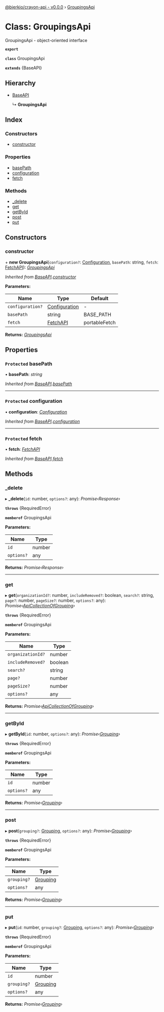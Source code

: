 [@bjerkio/crayon-api - v0.0.0](../README.md) › [GroupingsApi](groupingsapi.md)

# Class: GroupingsApi

GroupingsApi - object-oriented interface

**`export`** 

**`class`** GroupingsApi

**`extends`** {BaseAPI}

## Hierarchy

* [BaseAPI](baseapi.md)

  ↳ **GroupingsApi**

## Index

### Constructors

* [constructor](groupingsapi.md#constructor)

### Properties

* [basePath](groupingsapi.md#protected-basepath)
* [configuration](groupingsapi.md#protected-configuration)
* [fetch](groupingsapi.md#protected-fetch)

### Methods

* [_delete](groupingsapi.md#_delete)
* [get](groupingsapi.md#get)
* [getById](groupingsapi.md#getbyid)
* [post](groupingsapi.md#post)
* [put](groupingsapi.md#put)

## Constructors

###  constructor

\+ **new GroupingsApi**(`configuration?`: [Configuration](configuration.md), `basePath`: string, `fetch`: [FetchAPI](../interfaces/fetchapi.md)): *[GroupingsApi](groupingsapi.md)*

*Inherited from [BaseAPI](baseapi.md).[constructor](baseapi.md#constructor)*

**Parameters:**

Name | Type | Default |
------ | ------ | ------ |
`configuration?` | [Configuration](configuration.md) | - |
`basePath` | string |  BASE_PATH |
`fetch` | [FetchAPI](../interfaces/fetchapi.md) |  portableFetch |

**Returns:** *[GroupingsApi](groupingsapi.md)*

## Properties

### `Protected` basePath

• **basePath**: *string*

*Inherited from [BaseAPI](baseapi.md).[basePath](baseapi.md#protected-basepath)*

___

### `Protected` configuration

• **configuration**: *[Configuration](configuration.md)*

*Inherited from [BaseAPI](baseapi.md).[configuration](baseapi.md#protected-configuration)*

___

### `Protected` fetch

• **fetch**: *[FetchAPI](../interfaces/fetchapi.md)*

*Inherited from [BaseAPI](baseapi.md).[fetch](baseapi.md#protected-fetch)*

## Methods

###  _delete

▸ **_delete**(`id`: number, `options?`: any): *Promise‹Response›*

**`throws`** {RequiredError}

**`memberof`** GroupingsApi

**Parameters:**

Name | Type |
------ | ------ |
`id` | number |
`options?` | any |

**Returns:** *Promise‹Response›*

___

###  get

▸ **get**(`organizationId?`: number, `includeRemoved?`: boolean, `search?`: string, `page?`: number, `pageSize?`: number, `options?`: any): *Promise‹[ApiCollectionOfGrouping](../interfaces/apicollectionofgrouping.md)›*

**`throws`** {RequiredError}

**`memberof`** GroupingsApi

**Parameters:**

Name | Type |
------ | ------ |
`organizationId?` | number |
`includeRemoved?` | boolean |
`search?` | string |
`page?` | number |
`pageSize?` | number |
`options?` | any |

**Returns:** *Promise‹[ApiCollectionOfGrouping](../interfaces/apicollectionofgrouping.md)›*

___

###  getById

▸ **getById**(`id`: number, `options?`: any): *Promise‹[Grouping](../interfaces/grouping.md)›*

**`throws`** {RequiredError}

**`memberof`** GroupingsApi

**Parameters:**

Name | Type |
------ | ------ |
`id` | number |
`options?` | any |

**Returns:** *Promise‹[Grouping](../interfaces/grouping.md)›*

___

###  post

▸ **post**(`grouping?`: [Grouping](../interfaces/grouping.md), `options?`: any): *Promise‹[Grouping](../interfaces/grouping.md)›*

**`throws`** {RequiredError}

**`memberof`** GroupingsApi

**Parameters:**

Name | Type |
------ | ------ |
`grouping?` | [Grouping](../interfaces/grouping.md) |
`options?` | any |

**Returns:** *Promise‹[Grouping](../interfaces/grouping.md)›*

___

###  put

▸ **put**(`id`: number, `grouping?`: [Grouping](../interfaces/grouping.md), `options?`: any): *Promise‹[Grouping](../interfaces/grouping.md)›*

**`throws`** {RequiredError}

**`memberof`** GroupingsApi

**Parameters:**

Name | Type |
------ | ------ |
`id` | number |
`grouping?` | [Grouping](../interfaces/grouping.md) |
`options?` | any |

**Returns:** *Promise‹[Grouping](../interfaces/grouping.md)›*
